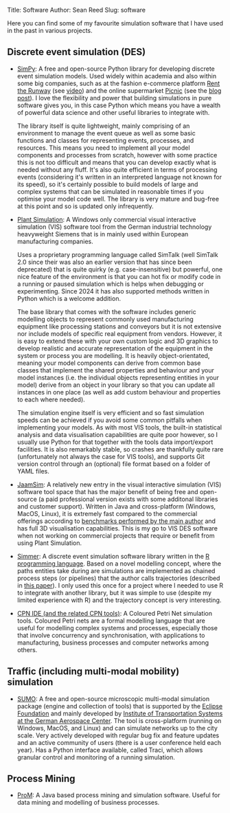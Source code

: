 Title: Software
Author: Sean Reed
Slug: software

Here you can find some of my favourite simulation software that I have used in the past in various projects.

## Discrete event simulation (DES)
- [SimPy](https://simpy.readthedocs.io/en/latest/): A free and open-source Python library for developing discrete event simulation models. Used widely within academia and also within some big companies, such as at the fashion e-commerce platform [Rent the Runway](https://www.renttherunway.com/) (see [video](https://www.youtube.com/watch?v=693UiPq6mII)) and the online supermarket [Picnic](https://x.com/picnic) (see the [blog post](https://blog.picnic.nl/replicating-a-multi-million-euro-automated-warehouse-in-python-d9a8fdd13ea6)). I love the flexibility and power that building simulations in pure software gives you, in this case Python which means you have a wealth of powerful data science and other useful libraries to integrate with.
 
    The library itself is quite lightweight, mainly comprising of an environment to manage the event queue as well as some basic functions and classes for representing events, processes, and resources. This means you need to implement all your model components and processes from scratch, however with some practice this is not too difficult and means that you can develop exactly what is needed without any fluff. It's also quite efficient in terms of processing events (considering it's written in an interpreted language not known for its speed), so it's certainly possible to build models of large and complex systems that can be simulated in reasonable times if you optimise your model code well. The library is very mature and bug-free at this point and so is updated only infrequently.

- [Plant Simulation](https://www.sw.siemens.com/en-US/): A Windows only commercial visual interactive simulation (VIS) software tool from the German industrial technology heavyweight Siemens that is in mainly used within European manufacturing companies. 
    
    Uses a proprietary programming language called SimTalk (well SimTalk 2.0 since their was also an earlier version that has since been deprecated) that is quite quirky (e.g. case-insensitive) but powerful, one nice feature of the environment is that you can hot fix or modify code in a running or paused simulation which is helps when debugging or experimenting. Since 2024 it has also supported methods written in Python which is a welcome addition. 
    
    The base library that comes with the software includes generic modelling objects to represent commonly used manufacturing equipment like processing stations and conveyors but it is not extensive nor include models of specific real equipment from vendors. However, it is easy to extend these with your own custom logic and 3D graphics to develop realistic and accurate representation of the equipment in the system or process you are modelling. It is heavily object-orientated, meaning your model components can derive from common base classes that implement the shared properties and behaviour and your model instances (i.e. the individual objects representing entities in your model) derive from an object in your library so that you can update all instances in one place (as well as add custom behaviour and properties to each where needed).
    
    The simulation engine itself is very efficient and so fast simulation speeds can be achieved if you avoid some common pitfalls when implementing your models. As with most VIS tools, the built-in statistical analysis and data visualisation capabilities are quite poor however, so I usually use Python for that together with the tools data import/export facilities. It is also remarkably stable, so crashes are thankfully quite rare (unfortunately not always the case for VIS tools), and supports Git version control through an (optional) file format based on a folder of YAML files.

- [JaamSim](https://jaamsim.com/): A relatively new entry in the visual interactive simulation (VIS) software tool space that has the major benefit of being free and open-source (a paid professional version exists with some additonal libraries and customer support). Written in Java and cross-platform (Windows, MacOS, Linux), it is extremely fast compared to the commercial offerings according to [benchmarks performed by the main author](http://jaamsim.blogspot.com/2014/11/the-fastest-simulation-software.html) and has full 3D visualisation capabilities. This is my go to VIS DES software when not working on commercial projects that require or benefit from using Plant Simulation.

- [Simmer](https://r-simmer.org/): A discrete event simulation software library written in the [R programming language](https://www.r-project.org/). Based on a novel modelling concept, where the paths entities take during are simulations are implemented as chained process steps (or pipelines) that the author calls trajectories (described in [this paper](doi:10.18637/jss.v090.i02)). I only used this once for a project where I needed to use R to integrate with another library, but it was simple to use (despite my limited experience with R) and the trajectory concept is very interesting.

- [CPN IDE (and the related CPN tools)](https://cpnide.org/): A Coloured Petri Net simulation tools. Coloured Petri nets are a formal modelling language that are useful for modelling complex systems and processes, especially those that involve concurrency and synchronisation, with applications to manufacturing, business processes and computer networks among others.

## Traffic (including multi-modal mobility) simulation
- [SUMO](https://eclipse.dev/sumo/): A free and open-source microscopic multi-modal simulation package (engine and collection of tools) that is supported by the [Eclipse Foundation](https://www.eclipse.org/org/foundation/) and mainly developed by [Institute of Transportation Systems at the German Aerospace Center](https://www.dlr.de/en/ts/). The tool is cross-platform (running on Windows, MacOS, and Linux) and can simulate networks up to the city scale. Very actively developed with regular bug fix and feature updates and an active community of users (there is a user conference held each year). Has a Python interface available, called Traci, which allows granular control and monitoring of a running simulation. 

## Process Mining
- [ProM](https://promtools.org/): A Java based process mining and simulation software. Useful for data mining and modelling of business processes.